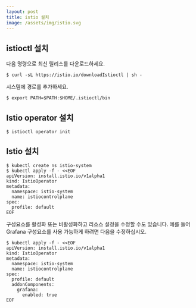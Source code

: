 ```yaml
---
layout: post
title: istio 설치
image: /assets/img/istio.svg
---
```


## istioctl 설치
다음 명령으로 최신 릴리스를 다운로드하세요.
```
$ curl -sL https://istio.io/downloadIstioctl | sh -
```
시스템에 경로를 추가하세요.
```
$ export PATH=$PATH:$HOME/.istioctl/bin
```

## Istio operator 설치
```
$ istioctl operator init
```

## Istio 설치
```
$ kubectl create ns istio-system
$ kubectl apply -f - <<EOF
apiVersion: install.istio.io/v1alpha1
kind: IstioOperator
metadata:
  namespace: istio-system
  name: istiocontrolplane
spec:
  profile: default
EOF
```

구성요소를 활성화 또는 비활성화하고 리소스 설정을 수정할 수도 있습니다. 예를 들어 Grafana 구성요소를 사용 가능하게 하려면 다음을 수정하십시오.
```
$ kubectl apply -f - <<EOF
apiVersion: install.istio.io/v1alpha1
kind: IstioOperator
metadata:
  namespace: istio-system
  name: istiocontrolplane
spec:
  profile: default
  addonComponents:
    grafana:
      enabled: true
EOF
```